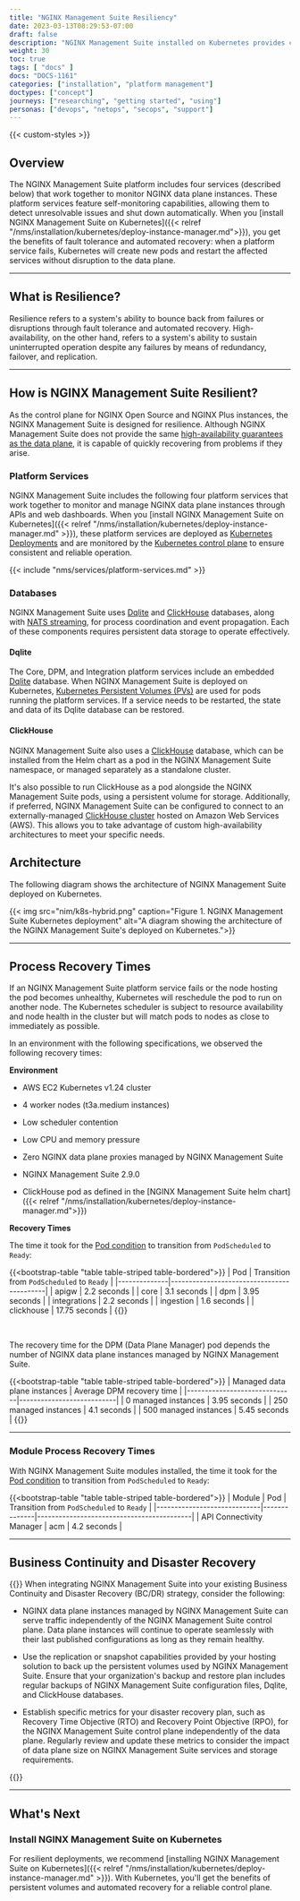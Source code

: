 ```yaml
---
title: "NGINX Management Suite Resiliency"
date: 2023-03-13T08:29:53-07:00
draft: false
description: "NGINX Management Suite installed on Kubernetes provides control plane resilience through fault tolerance and automated recovery."
weight: 30
toc: true
tags: [ "docs" ]
docs: "DOCS-1161"
categories: ["installation", "platform management"]
doctypes: ["concept"]
journeys: ["researching", "getting started", "using"]
personas: ["devops", "netops", "secops", "support"]
---
```


{{< custom-styles >}}

## Overview

The NGINX Management Suite platform includes four services (described below) that work together to monitor NGINX data plane instances. These platform services feature self-monitoring capabilities, allowing them to detect unresolvable issues and shut down automatically. When you [install NGINX Management Suite on Kubernetes]({{< relref "/nms/installation/kubernetes/deploy-instance-manager.md">}}), you get the benefits of fault tolerance and automated recovery: when a platform service fails, Kubernetes will create new pods and restart the affected services without disruption to the data plane.

---

## What is Resilience?

Resilience refers to a system's ability to bounce back from failures or disruptions through fault tolerance and automated recovery. High-availability, on the other hand, refers to a system's ability to sustain uninterrupted operation despite any failures by means of redundancy, failover, and replication.

---

## How is NGINX Management Suite Resilient?

As the control plane for NGINX Open Source and NGINX Plus instances, the NGINX Management Suite is designed for resilience. Although NGINX Management Suite does not provide the same [high-availability guarantees as the data plane](https://www.nginx.com/products/nginx/high-availability/), it is capable of quickly recovering from problems if they arise.

### Platform Services

NGINX Management Suite includes the following four platform services that work together to monitor and manage NGINX data plane instances through APIs and web dashboards. When you [install NGINX Management Suite on Kubernetes]({{< relref "/nms/installation/kubernetes/deploy-instance-manager.md" >}}), these platform services are deployed as [Kubernetes Deployments](https://kubernetes.io/docs/concepts/workloads/controllers/deployment/) and are monitored by the [Kubernetes control plane](https://kubernetes.io/docs/concepts/overview/components/#control-plane-components) to ensure consistent and reliable operation.

{{< include "nms/services/platform-services.md" >}}

### Databases

NGINX Management Suite uses [Dqlite](https://dqlite.io/) and [ClickHouse](https://clickhouse.com/) databases, along with [NATS streaming](https://nats.io), for process coordination and event propagation. Each of these components requires persistent data storage to operate effectively.

#### Dqlite

The Core, DPM, and Integration platform services include an embedded [Dqlite](https://dqlite.io) database. When NGINX Management Suite is deployed on Kubernetes, [Kubernetes Persistent Volumes (PVs)](https://kubernetes.io/docs/concepts/storage/persistent-volumes/) are used for pods running the platform services. If a service needs to be restarted, the state and data of its Dqlite database can be restored.

#### ClickHouse

NGINX Management Suite also uses a [ClickHouse](https://clickhouse.com) database, which can be installed from the Helm chart as a pod in the NGINX Management Suite namespace, or managed separately as a standalone cluster.

It's also possible to run ClickHouse as a pod alongside the NGINX Management Suite pods, using a persistent volume for storage. Additionally, if preferred, NGINX Management Suite can be configured to connect to an externally-managed [ClickHouse cluster](https://aws.amazon.com/solutions/implementations/clickhouse-cluster/) hosted on Amazon Web Services (AWS). This allows you to take advantage of custom high-availability architectures to meet your specific needs.

## Architecture

The following diagram shows the architecture of NGINX Management Suite deployed on Kubernetes.

{{< img src="nim/k8s-hybrid.png" caption="Figure 1. NGINX Management Suite Kubernetes deployment" alt="A diagram showing the architecture of the NGINX Management Suite's deployed on Kubernetes.">}}

---

## Process Recovery Times

If an NGINX Management Suite platform service fails or the node hosting the pod becomes unhealthy, Kubernetes will reschedule the pod to run on another node. The Kubernetes scheduler is subject to resource availability and node health in the cluster but will match pods to nodes as close to immediately as possible.

In an environment with the following specifications, we observed the following recovery times:

**Environment**

- AWS EC2 Kubernetes v1.24 cluster

- 4 worker nodes (t3a.medium instances)

- Low scheduler contention

- Low CPU and memory pressure

- Zero NGINX data plane proxies managed by NGINX Management Suite

- NGINX Management Suite 2.9.0

- ClickHouse pod as defined in the [NGINX Management Suite helm chart]({{< relref "/nms/installation/kubernetes/deploy-instance-manager.md">}})

**Recovery Times**

The time it took for the [Pod condition](https://kubernetes.io/docs/concepts/workloads/pods/pod-lifecycle/#pod-conditions)
to transition from `PodScheduled` to `Ready`:

{{<bootstrap-table "table table-striped table-bordered">}}
| Pod          | Transition from `PodScheduled` to `Ready` |
|--------------|-------------------------------------------|
| apigw        | 2.2 seconds                               |
| core         | 3.1 seconds                               |
| dpm          | 3.95 seconds                              |
| integrations | 2.2 seconds                               |
| ingestion    | 1.6 seconds                               |
| clickhouse   | 17.75 seconds                             |
{{</bootstrap-table>}}

<br>

The recovery time for the DPM (Data Plane Manager) pod depends the number of NGINX data plane instances managed by NGINX Management Suite.

{{<bootstrap-table "table table-striped table-bordered">}}
| Managed data plane instances | Average DPM recovery time |
|------------------------------|---------------------------|
| 0 managed instances          | 3.95 seconds              |
| 250 managed instances        | 4.1 seconds               |
| 500 managed instances        | 5.45 seconds              |
{{</bootstrap-table>}}

---

### Module Process Recovery Times

With NGINX Management Suite modules installed, the time it took for the [Pod condition](https://kubernetes.io/docs/concepts/workloads/pods/pod-lifecycle/#pod-conditions)
to transition from `PodScheduled` to `Ready`:

{{<bootstrap-table "table table-striped table-bordered">}}
| Module                      | Pod          | Transition from `PodScheduled` to `Ready` |
|-----------------------------|--------------|-------------------------------------------|
| API Connectivity Manager    | acm          | 4.2 seconds                               |

---

## Business Continuity and Disaster Recovery

{{<important>}}
When integrating NGINX Management Suite into your existing Business Continuity and Disaster Recovery (BC/DR) strategy, consider the following:

- NGINX data plane instances managed by NGINX Management Suite can serve traffic independently of the NGINX Management Suite control plane. Data plane instances will continue to operate seamlessly with their last published configurations as long as they remain healthy.

- Use the replication or snapshot capabilities provided by your hosting solution to back up the persistent volumes used by NGINX Management Suite. Ensure that your organization's backup and restore plan includes regular backups of NGINX Management Suite configuration files, Dqlite, and ClickHouse databases.

- Establish specific metrics for your disaster recovery plan, such as Recovery Time Objective (RTO) and Recovery Point Objective (RPO), for the NGINX Management Suite control plane independently of the data plane. Regularly review and update these metrics to consider the impact of data plane size on NGINX Management Suite services and storage requirements.

{{</important>}}

---

## What's Next

### Install NGINX Management Suite on Kubernetes

For resilient deployments, we recommend [installing NGINX Management Suite on Kubernetes]({{< relref "/nms/installation/kubernetes/deploy-instance-manager.md" >}}). With Kubernetes, you'll get the benefits of persistent volumes and automated recovery for a reliable control plane.
